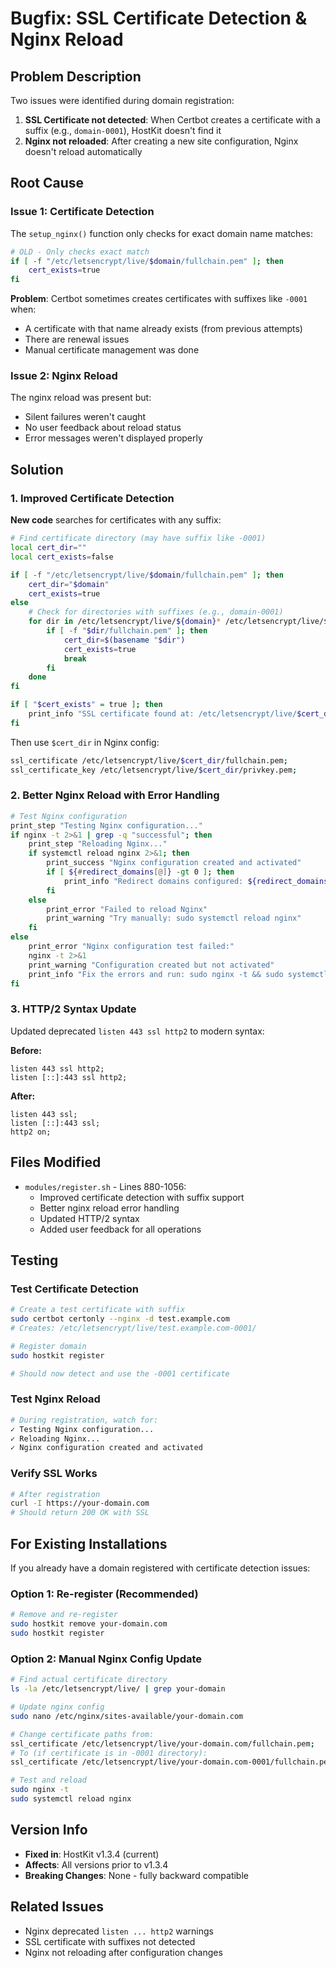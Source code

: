 # Bugfix: SSL Certificate Detection & Nginx Reload

## Problem Description

Two issues were identified during domain registration:

1. **SSL Certificate not detected**: When Certbot creates a certificate with a suffix (e.g., `domain-0001`), HostKit doesn't find it
2. **Nginx not reloaded**: After creating a new site configuration, Nginx doesn't reload automatically

## Root Cause

### Issue 1: Certificate Detection

The `setup_nginx()` function only checks for exact domain name matches:

```bash
# OLD - Only checks exact match
if [ -f "/etc/letsencrypt/live/$domain/fullchain.pem" ]; then
    cert_exists=true
fi
```

**Problem**: Certbot sometimes creates certificates with suffixes like `-0001` when:

-   A certificate with that name already exists (from previous attempts)
-   There are renewal issues
-   Manual certificate management was done

### Issue 2: Nginx Reload

The nginx reload was present but:

-   Silent failures weren't caught
-   No user feedback about reload status
-   Error messages weren't displayed properly

## Solution

### 1. Improved Certificate Detection

**New code** searches for certificates with any suffix:

```bash
# Find certificate directory (may have suffix like -0001)
local cert_dir=""
local cert_exists=false

if [ -f "/etc/letsencrypt/live/$domain/fullchain.pem" ]; then
    cert_dir="$domain"
    cert_exists=true
else
    # Check for directories with suffixes (e.g., domain-0001)
    for dir in /etc/letsencrypt/live/${domain}* /etc/letsencrypt/live/${domain}-*; do
        if [ -f "$dir/fullchain.pem" ]; then
            cert_dir=$(basename "$dir")
            cert_exists=true
            break
        fi
    done
fi

if [ "$cert_exists" = true ]; then
    print_info "SSL certificate found at: /etc/letsencrypt/live/$cert_dir"
fi
```

Then use `$cert_dir` in Nginx config:

```bash
ssl_certificate /etc/letsencrypt/live/$cert_dir/fullchain.pem;
ssl_certificate_key /etc/letsencrypt/live/$cert_dir/privkey.pem;
```

### 2. Better Nginx Reload with Error Handling

```bash
# Test Nginx configuration
print_step "Testing Nginx configuration..."
if nginx -t 2>&1 | grep -q "successful"; then
    print_step "Reloading Nginx..."
    if systemctl reload nginx 2>&1; then
        print_success "Nginx configuration created and activated"
        if [ ${#redirect_domains[@]} -gt 0 ]; then
            print_info "Redirect domains configured: ${redirect_domains[*]} -> $domain"
        fi
    else
        print_error "Failed to reload Nginx"
        print_warning "Try manually: sudo systemctl reload nginx"
    fi
else
    print_error "Nginx configuration test failed:"
    nginx -t 2>&1
    print_warning "Configuration created but not activated"
    print_info "Fix the errors and run: sudo nginx -t && sudo systemctl reload nginx"
fi
```

### 3. HTTP/2 Syntax Update

Updated deprecated `listen 443 ssl http2` to modern syntax:

**Before:**

```nginx
listen 443 ssl http2;
listen [::]:443 ssl http2;
```

**After:**

```nginx
listen 443 ssl;
listen [::]:443 ssl;
http2 on;
```

## Files Modified

-   `modules/register.sh` - Lines 880-1056:
    -   Improved certificate detection with suffix support
    -   Better nginx reload error handling
    -   Updated HTTP/2 syntax
    -   Added user feedback for all operations

## Testing

### Test Certificate Detection

```bash
# Create a test certificate with suffix
sudo certbot certonly --nginx -d test.example.com
# Creates: /etc/letsencrypt/live/test.example.com-0001/

# Register domain
sudo hostkit register

# Should now detect and use the -0001 certificate
```

### Test Nginx Reload

```bash
# During registration, watch for:
✓ Testing Nginx configuration...
✓ Reloading Nginx...
✓ Nginx configuration created and activated
```

### Verify SSL Works

```bash
# After registration
curl -I https://your-domain.com
# Should return 200 OK with SSL
```

## For Existing Installations

If you already have a domain registered with certificate detection issues:

### Option 1: Re-register (Recommended)

```bash
# Remove and re-register
sudo hostkit remove your-domain.com
sudo hostkit register
```

### Option 2: Manual Nginx Config Update

```bash
# Find actual certificate directory
ls -la /etc/letsencrypt/live/ | grep your-domain

# Update nginx config
sudo nano /etc/nginx/sites-available/your-domain.com

# Change certificate paths from:
ssl_certificate /etc/letsencrypt/live/your-domain.com/fullchain.pem;
# To (if certificate is in -0001 directory):
ssl_certificate /etc/letsencrypt/live/your-domain.com-0001/fullchain.pem;

# Test and reload
sudo nginx -t
sudo systemctl reload nginx
```

## Version Info

-   **Fixed in**: HostKit v1.3.4 (current)
-   **Affects**: All versions prior to v1.3.4
-   **Breaking Changes**: None - fully backward compatible

## Related Issues

-   Nginx deprecated `listen ... http2` warnings
-   SSL certificate with suffixes not detected
-   Nginx not reloading after configuration changes
